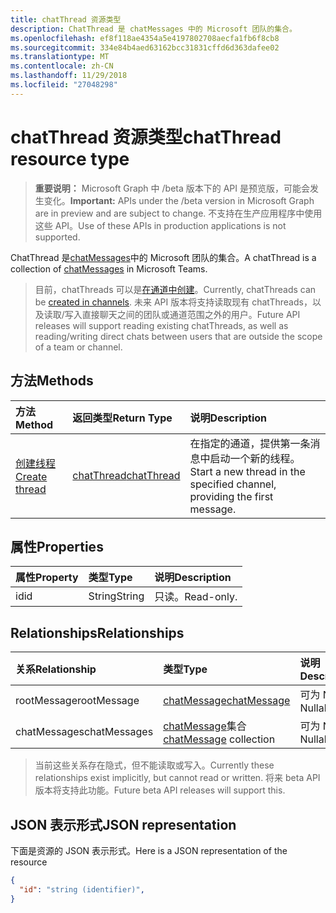 ```yaml
---
title: chatThread 资源类型
description: ChatThread 是 chatMessages 中的 Microsoft 团队的集合。
ms.openlocfilehash: ef8f118ae4354a5e4197802708aecfa1fb6f8cb8
ms.sourcegitcommit: 334e84b4aed63162bcc31831cffd6d363dafee02
ms.translationtype: MT
ms.contentlocale: zh-CN
ms.lasthandoff: 11/29/2018
ms.locfileid: "27048298"
---
```

# <a name="chatthread-resource-type"></a><span data-ttu-id="3421e-103">chatThread 资源类型</span><span class="sxs-lookup"><span data-stu-id="3421e-103">chatThread resource type</span></span>

> <span data-ttu-id="3421e-104">**重要说明：** Microsoft Graph 中 /beta 版本下的 API 是预览版，可能会发生变化。</span><span class="sxs-lookup"><span data-stu-id="3421e-104">**Important:** APIs under the /beta version in Microsoft Graph are in preview and are subject to change.</span></span> <span data-ttu-id="3421e-105">不支持在生产应用程序中使用这些 API。</span><span class="sxs-lookup"><span data-stu-id="3421e-105">Use of these APIs in production applications is not supported.</span></span>

<span data-ttu-id="3421e-106">ChatThread 是[chatMessages](chatmessage.md)中的 Microsoft 团队的集合。</span><span class="sxs-lookup"><span data-stu-id="3421e-106">A chatThread is a collection of [chatMessages](chatmessage.md) in Microsoft Teams.</span></span>

> <span data-ttu-id="3421e-107">目前，chatThreads 可以是[在通道中创建](../api/channel-post-chatthreads.md)。</span><span class="sxs-lookup"><span data-stu-id="3421e-107">Currently, chatThreads can be [created in channels](../api/channel-post-chatthreads.md).</span></span>  <span data-ttu-id="3421e-108">未来 API 版本将支持读取现有 chatThreads，以及读取/写入直接聊天之间的团队或通道范围之外的用户。</span><span class="sxs-lookup"><span data-stu-id="3421e-108">Future API releases will support reading existing chatThreads, as well as reading/writing direct chats between users that are outside the scope of a team or channel.</span></span>

## <a name="methods"></a><span data-ttu-id="3421e-109">方法</span><span class="sxs-lookup"><span data-stu-id="3421e-109">Methods</span></span>

| <span data-ttu-id="3421e-110">方法</span><span class="sxs-lookup"><span data-stu-id="3421e-110">Method</span></span>       | <span data-ttu-id="3421e-111">返回类型</span><span class="sxs-lookup"><span data-stu-id="3421e-111">Return Type</span></span>  |<span data-ttu-id="3421e-112">说明</span><span class="sxs-lookup"><span data-stu-id="3421e-112">Description</span></span>|
|:---------------|:--------|:----------|
|[<span data-ttu-id="3421e-113">创建线程</span><span class="sxs-lookup"><span data-stu-id="3421e-113">Create thread</span></span>](../api/channel-post-chatthreads.md) | [<span data-ttu-id="3421e-114">chatThread</span><span class="sxs-lookup"><span data-stu-id="3421e-114">chatThread</span></span>](chatthread.md) |<span data-ttu-id="3421e-115">在指定的通道，提供第一条消息中启动一个新的线程。</span><span class="sxs-lookup"><span data-stu-id="3421e-115">Start a new thread in the specified channel, providing the first message.</span></span>|

## <a name="properties"></a><span data-ttu-id="3421e-116">属性</span><span class="sxs-lookup"><span data-stu-id="3421e-116">Properties</span></span>
| <span data-ttu-id="3421e-117">属性</span><span class="sxs-lookup"><span data-stu-id="3421e-117">Property</span></span>     | <span data-ttu-id="3421e-118">类型</span><span class="sxs-lookup"><span data-stu-id="3421e-118">Type</span></span>   |<span data-ttu-id="3421e-119">说明</span><span class="sxs-lookup"><span data-stu-id="3421e-119">Description</span></span>|
|:---------------|:--------|:----------|
|<span data-ttu-id="3421e-120">id</span><span class="sxs-lookup"><span data-stu-id="3421e-120">id</span></span>|<span data-ttu-id="3421e-121">String</span><span class="sxs-lookup"><span data-stu-id="3421e-121">String</span></span>| <span data-ttu-id="3421e-122">只读。</span><span class="sxs-lookup"><span data-stu-id="3421e-122">Read-only.</span></span>|

## <a name="relationships"></a><span data-ttu-id="3421e-123">Relationships</span><span class="sxs-lookup"><span data-stu-id="3421e-123">Relationships</span></span>
| <span data-ttu-id="3421e-124">关系</span><span class="sxs-lookup"><span data-stu-id="3421e-124">Relationship</span></span> | <span data-ttu-id="3421e-125">类型</span><span class="sxs-lookup"><span data-stu-id="3421e-125">Type</span></span>   |<span data-ttu-id="3421e-126">说明</span><span class="sxs-lookup"><span data-stu-id="3421e-126">Description</span></span>|
|:---------------|:--------|:----------|
|<span data-ttu-id="3421e-127">rootMessage</span><span class="sxs-lookup"><span data-stu-id="3421e-127">rootMessage</span></span>|[<span data-ttu-id="3421e-128">chatMessage</span><span class="sxs-lookup"><span data-stu-id="3421e-128">chatMessage</span></span>](chatmessage.md)| <span data-ttu-id="3421e-129">可为 Null。</span><span class="sxs-lookup"><span data-stu-id="3421e-129">Nullable.</span></span>|
|<span data-ttu-id="3421e-130">chatMessages</span><span class="sxs-lookup"><span data-stu-id="3421e-130">chatMessages</span></span>|<span data-ttu-id="3421e-131">[chatMessage](chatmessage.md)集合</span><span class="sxs-lookup"><span data-stu-id="3421e-131">[chatMessage](chatmessage.md) collection</span></span>| <span data-ttu-id="3421e-132">可为 Null。</span><span class="sxs-lookup"><span data-stu-id="3421e-132">Nullable.</span></span>|

> <span data-ttu-id="3421e-133">当前这些关系存在隐式，但不能读取或写入。</span><span class="sxs-lookup"><span data-stu-id="3421e-133">Currently these relationships exist implicitly, but cannot read or written.</span></span>  <span data-ttu-id="3421e-134">将来 beta API 版本将支持此功能。</span><span class="sxs-lookup"><span data-stu-id="3421e-134">Future beta API releases will support this.</span></span>

## <a name="json-representation"></a><span data-ttu-id="3421e-135">JSON 表示形式</span><span class="sxs-lookup"><span data-stu-id="3421e-135">JSON representation</span></span>

<span data-ttu-id="3421e-136">下面是资源的 JSON 表示形式。</span><span class="sxs-lookup"><span data-stu-id="3421e-136">Here is a JSON representation of the resource</span></span>

<!-- {
  "blockType": "resource",
  "optionalProperties": [
    "posts"
  ],
  "baseType": "microsoft.graph.entity",
  "@odata.type": "microsoft.graph.chatThread"
}-->

```json
{
  "id": "string (identifier)",
}

```


<!-- uuid: 8fcb5dbc-d5aa-4681-8e31-b001d5168d79
2015-10-25 14:57:30 UTC -->
<!-- {
  "type": "#page.annotation",
  "description": "chatThread resource",
  "keywords": "",
  "section": "documentation",
  "tocPath": ""
}-->
